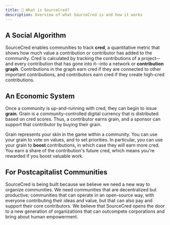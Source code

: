 ```yaml
---
title: 🔮 What is SourceCred?
description: Overview of what SourceCred is and how it works
---
```


## A Social Algorithm

SourceCred enables communities to track **cred**, a quantitative metric that shows how much value a contribution
or contributor has added to the community. Cred is calculated by tracking the contributions of a project--and
every contribution that has gone into it--into a network or **contribution graph**. Contributions in the graph earn cred
if they are connected to other important contributions, and contributors earn cred if they create
high-cred contributions.

## An Economic System

Once a community is up-and-running with cred, they can begin to issue **grain**. Grain is a community-controlled
digital currency that is distributed based on cred scores. Thus, a contributor earns grain, and a sponsor can
support that contributor by buying their grain.

Grain represents your skin in the game within a community. You can use your grain to vote on values, and to set priorities.
In particular, you can use your grain to **boost** contributions, in which case they will earn more cred.
You earn a share of the contribution's future cred, which means you're rewarded if you boost valuable work.

## For Postcapitalist Communities

SourceCred is being built because we believe we need a new way to organize communities. We need communities
that are decentralized but productive; communities that can operate in an open-source way, with everyone
contributing their ideas and value, but that can also pay and support their core contributors. We believe that
SourceCred opens the door to a new generation of organizations that can outcompete corporations and bring about
human empowerment. 

